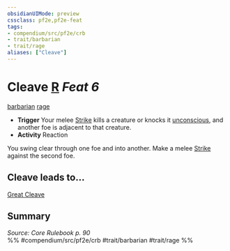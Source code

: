 ```yaml
---
obsidianUIMode: preview
cssclass: pf2e,pf2e-feat
tags:
- compendium/src/pf2e/crb
- trait/barbarian
- trait/rage
aliases: ["Cleave"]
---
```

# Cleave  [R](/rules/core-rulebook/chapter-9-playing-the-game.md#Actions "Reaction") *Feat 6*  
[barbarian](/rules/traits/barbarian.md)  [rage](/rules/traits/rage.md)  

- **Trigger** Your melee [Strike](/rules/actions/strike.md) kills a creature or knocks it [unconscious](/rules/conditions.md#Unconscious), and another foe is adjacent to that creature.
- **Activity** Reaction

You swing clear through one foe and into another. Make a melee [Strike](/rules/actions/strike.md) against the second foe.

## Cleave leads to...

[Great Cleave](/compendium/feats/great-cleave.md)

## Summary

*Source: Core Rulebook p. 90*  
%% #compendium/src/pf2e/crb #trait/barbarian #trait/rage %%